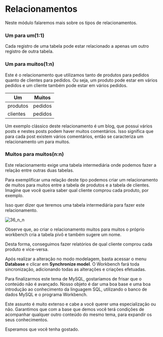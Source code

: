 # Relacionamentos

Neste módulo falaremos mais sobre os tipos de relacionamentos.

### Um para um(1:1)

Cada registro de uma tabela pode estar relacionado a apenas um outro registro de outra tabela.

### Um para muitos(1:n)

Este é o relacionamento que utilizamos tanto de produtos para pedidos quanto de clientes para pedidos. Ou seja, um produto pode estar em vários pedidos e um cliente também pode estar em vários pedidos.

| Um       | Muitos  |
|----------|---------|
| produtos | pedidos |
| clientes | pedidos |

Um exemplo clássico deste relacionamento é um blog, que possui vários posts e nestes posts podem haver muitos comentários. Isso significa que para cada post existem vários comentários, então se caracteriza um relacionamento um para muitos.

### Muitos para muitos(n:n)

Este relacionamento exige uma tabela intermediária onde podemos fazer a relação entre outras duas tabelas.

Para exemplificar uma relação deste tipo podemos criar um relacionamento de muitos para muitos entre a tabela de produtos e a tabela de clientes. Imagine que você queira saber qual cliente comprou cada produto, por exemplo.

Isso quer dizer que teremos uma tabela intermediária para fazer este relacionamento.

![36_n_n](./images/36_n_n.png "36_n_n")

Observe que, ao criar o relacionamento muitos para muitos o próprio workbench cria a tabela pivô e também sugere um nome.

Desta forma, conseguimos fazer relatórios de qual cliente comprou cada produto e vice-versa.

Após realizar a alteração no modo modelagem, basta acessar o menu **Database** e clicar em **Synchronize model**. O Workbench fará toda sincronização, adicionando todas as alterações e criações efetuadas.

Para finalizarmos este tema de MySQL, gostaríamos de frisar que o conteúdo não é avançado. Nosso objeto é dar uma boa base e uma boa introdução ao conhecimento da linguagem SQL, utilizando o banco de dados MySQL e o programa Workbench.

Este assunto é muito extenso e cabe a você querer uma especialização ou não. Garantimos que com a base que demos você terá condições de acompanhar qualquer outro conteúdo do mesmo tema, para expandir os seus conhecimentos.

Esperamos que você tenha gostado.